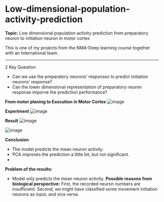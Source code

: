 # Low-dimensional-population-activity-prediction

**Topic:** Low dimensional population activity prediction from preparatory neuron to initiation neuron 
in motor cortex

This is one of my projects from the NMA-Deep learning course together with an international team.

------------------

2 Key Question

- Can we use the preparatory neurons’ responses to predict initiation neurons’ response?
- Can the lower dimensional representation of preparatory neuron response imporve the prediction performance?

**From motor planing to Execution in Motor Cortex**
![image](https://user-images.githubusercontent.com/66479775/140597422-8ee86dcd-6a05-437d-9d35-75e32c5019df.png)

**Experiment**
![image](https://user-images.githubusercontent.com/66479775/140597433-5a218a12-760a-451b-944d-cbc755666526.png)

**Result**
![image](https://user-images.githubusercontent.com/66479775/140597441-7902d512-db2c-4492-a24a-2c834a827441.png)

![image](https://user-images.githubusercontent.com/66479775/140597449-07be0c48-d779-4106-a07b-f5c7d4e4ecfc.png)


**Conclusion**
- The model predicts the mean neuron activity.
- PCA improves the prediction a little bit, but not significant.
-  
**Problem of the results:**
- Model only predicts the mean neuron activity.
**Possible reasons from biological perspective:**
First, the recorded neuron numbers are insufficient.
Second, we might have classified some movement initiation neurons as input, and vice verse.
